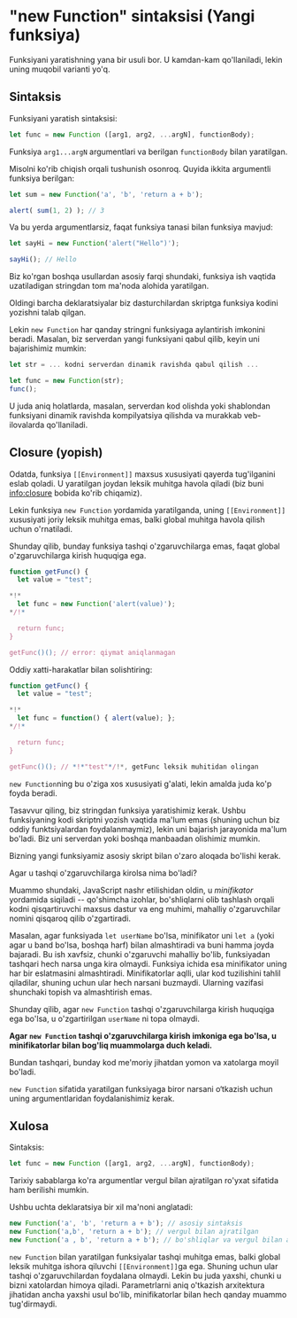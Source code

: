 
# "new Function" sintaksisi (Yangi funksiya)

Funksiyani yaratishning yana bir usuli bor. U kamdan-kam qo'llaniladi, lekin uning muqobil varianti yo'q.

## Sintaksis

Funksiyani yaratish sintaksisi:

```js
let func = new Function ([arg1, arg2, ...argN], functionBody);
```

Funksiya `arg1...argN` argumentlari va berilgan `functionBody` bilan yaratilgan.

Misolni ko'rib chiqish orqali tushunish osonroq. Quyida ikkita argumentli funksiya berilgan:

```js run
let sum = new Function('a', 'b', 'return a + b');

alert( sum(1, 2) ); // 3
```

Va bu yerda argumentlarsiz, faqat funksiya tanasi bilan funksiya mavjud:

```js run
let sayHi = new Function('alert("Hello")');

sayHi(); // Hello
```

Biz ko'rgan boshqa usullardan asosiy farqi shundaki, funksiya ish vaqtida uzatiladigan stringdan tom ma'noda alohida yaratilgan.

Oldingi barcha deklaratsiyalar biz dasturchilardan skriptga funksiya kodini yozishni talab qilgan.

Lekin `new Function` har qanday stringni funksiyaga aylantirish imkonini beradi. Masalan, biz serverdan yangi funksiyani qabul qilib, keyin uni bajarishimiz mumkin:

```js
let str = ... kodni serverdan dinamik ravishda qabul qilish ...

let func = new Function(str);
func();
```

U juda aniq holatlarda, masalan, serverdan kod olishda yoki shablondan funksiyani dinamik ravishda kompilyatsiya qilishda va murakkab veb-ilovalarda qo'llaniladi.

## Closure (yopish)

Odatda, funksiya `[[Environment]]` maxsus xususiyati qayerda tug'ilganini eslab qoladi. U yaratilgan joydan leksik muhitga havola qiladi (biz buni <info:closure> bobida ko'rib chiqamiz).

Lekin funksiya `new Function` yordamida yaratilganda, uning `[[Environment]]` xususiyati joriy leksik muhitga emas, balki global muhitga havola qilish uchun o'rnatiladi.

Shunday qilib, bunday funksiya tashqi o'zgaruvchilarga emas, faqat global o'zgaruvchilarga kirish huquqiga ega.

```js run
function getFunc() {
  let value = "test";

*!*
  let func = new Function('alert(value)');
*/!*

  return func;
}

getFunc()(); // error: qiymat aniqlanmagan
```

Oddiy xatti-harakatlar bilan solishtiring:

```js run
function getFunc() {
  let value = "test";

*!*
  let func = function() { alert(value); };
*/!*

  return func;
}

getFunc()(); // *!*"test"*/!*, getFunc leksik muhitidan olingan
```

`new Function`ning bu o'ziga xos xususiyati g'alati, lekin amalda juda ko'p foyda beradi.

Tasavvur qiling, biz stringdan funksiya yaratishimiz kerak. Ushbu funksiyaning kodi skriptni yozish vaqtida ma'lum emas (shuning uchun biz oddiy funktsiyalardan foydalanmaymiz), lekin uni bajarish jarayonida ma'lum bo'ladi. Biz uni serverdan yoki boshqa manbaadan olishimiz mumkin.

Bizning yangi funksiyamiz asosiy skript bilan o'zaro aloqada bo'lishi kerak.

Agar u tashqi o'zgaruvchilarga kirolsa nima bo'ladi?

Muammo shundaki, JavaScript nashr etilishidan oldin, u *minifikator* yordamida siqiladi -- qo'shimcha izohlar, bo'shliqlarni olib tashlash orqali kodni qisqartiruvchi maxsus dastur va eng muhimi, mahalliy o'zgaruvchilar nomini qisqaroq qilib o'zgartiradi.

Masalan, agar funksiyada `let userName` bo'lsa, minifikator uni `let a` (yoki agar u band bo'lsa, boshqa harf) bilan almashtiradi va buni hamma joyda bajaradi. Bu ish xavfsiz, chunki o'zgaruvchi mahalliy bo'lib, funksiyadan tashqari hech narsa unga kira olmaydi. Funksiya ichida esa minifikator uning har bir eslatmasini almashtiradi. Minifikatorlar aqlli, ular kod tuzilishini tahlil qiladilar, shuning uchun ular hech narsani buzmaydi. Ularning vazifasi shunchaki topish va almashtirish emas.

Shunday qilib, agar `new Function` tashqi o'zgaruvchilarga kirish huquqiga ega bo'lsa, u o'zgartirilgan `userName` ni topa olmaydi.

**Agar `new Function` tashqi o'zgaruvchilarga kirish imkoniga ega bo'lsa, u minifikatorlar bilan bog'liq muammolarga duch keladi.**

Bundan tashqari, bunday kod me'moriy jihatdan yomon va xatolarga moyil bo'ladi.

`new Function` sifatida yaratilgan funksiyaga biror narsani o‘tkazish uchun uning argumentlaridan foydalanishimiz kerak.

## Xulosa

Sintaksis:

```js
let func = new Function ([arg1, arg2, ...argN], functionBody);
```

Tarixiy sabablarga ko'ra argumentlar vergul bilan ajratilgan ro'yxat sifatida ham berilishi mumkin.

Ushbu uchta deklaratsiya bir xil ma'noni anglatadi:

```js
new Function('a', 'b', 'return a + b'); // asosiy sintaksis
new Function('a,b', 'return a + b'); // vergul bilan ajratilgan
new Function('a , b', 'return a + b'); // bo'shliqlar va vergul bilan ajratilgan
```

`new Function` bilan yaratilgan funksiyalar tashqi muhitga emas, balki global leksik muhitga ishora qiluvchi `[[Environment]]`ga ega. Shuning uchun ular tashqi o'zgaruvchilardan foydalana olmaydi. Lekin bu juda yaxshi, chunki u bizni xatolardan himoya qiladi. Parametrlarni aniq o'tkazish arxitektura jihatidan ancha yaxshi usul bo'lib, minifikatorlar bilan hech qanday muammo tug'dirmaydi.
